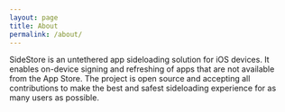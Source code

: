 ```yaml
---
layout: page
title: About
permalink: /about/
---
```


SideStore is an untethered app sideloading solution for iOS devices. It enables on-device signing and refreshing of apps that are not available from the App Store. The project is open source and accepting all contributions to make the best and safest sideloading experience for as many users as possible.